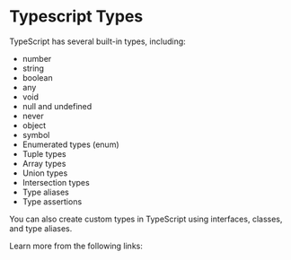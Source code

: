 # Typescript Types

TypeScript has several built-in types, including:

- number
- string
- boolean
- any
- void
- null and undefined
- never
- object
- symbol
- Enumerated types (enum)
- Tuple types
- Array types
- Union types
- Intersection types
- Type aliases
- Type assertions

You can also create custom types in TypeScript using interfaces, classes, and type aliases.

Learn more from the following links: